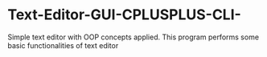 # Text-Editor-GUI-CPLUSPLUS-CLI-
Simple text editor with OOP concepts applied. This program performs some basic functionalities of text editor
